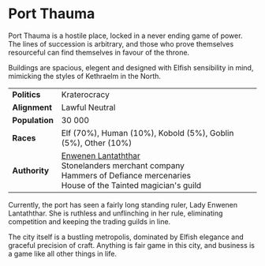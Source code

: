 # Port Thauma
Port Thauma is a hostile place, locked in a never ending game of power.  The lines of succession is arbitrary, and those who prove themselves resourceful can find themselves in favour of the throne.

Buildings are spacious, elegent and designed with Elfish sensibility in mind, mimicking the styles of Kethraelm in the North.

|||
|:--------------|:--------------|
|**Politics**   | Kraterocracy  |
|**Alignment**  | Lawful Neutral|
|**Population** | 30 000        |
|**Races**      | Elf (70%), Human (10%), Kobold (5%), Goblin (5%), Other (10%)|
|**Authority**  |[Enwenen Lantaththar](#EnwenenLantaththar) </br>Stonelanders merchant company </br>Hammers of Defiance mercenaries </br>House of the Tainted magician's guild|

Currently, the port has seen a fairly long standing ruler, Lady Enwenen Lantaththar.  She is ruthless and unflinching in her rule, eliminating competition and keeping the trading guilds in line.

The city itself is a bustling metropolis, dominated by Elfish elegance and graceful precision of craft.  Anything is fair game in this city, and business is a game like all other things in life.